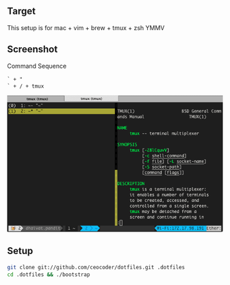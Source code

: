 ## Target 

This setup is for mac + vim + brew + tmux + zsh YMMV


## Screenshot

Command Sequence
```
` + "
` + / + tmux
```

![Screenshot](https://github.com/ceocoder/dotfiles/raw/master/screenshot.gif)

## Setup

``` bash
git clone git://github.com/ceocoder/dotfiles.git .dotfiles
cd .dotfiles && ./bootstrap
```

